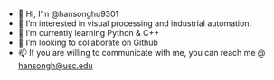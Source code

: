 - 👋 Hi, I’m @hansonghu9301
- 👀 I’m interested in visual processing and industrial automation.
- 🌱 I’m currently learning Python & C++
- 💞️ I’m looking to collaborate on Github
- 📫 If you are willing to communicate with me, you can reach me @ hansongh@usc.edu

<!---
hansonghu9301/hansonghu9301 is a ✨ special ✨ repository because its `README.md` (this file) appears on your GitHub profile.
You can click the Preview link to take a look at your changes.
--->
